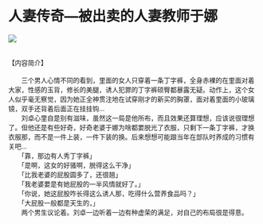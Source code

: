 # 人妻传奇—被出卖的人妻教师于娜

<img src=../txt/1.jpg>

<BR><font size=2>【内容简介】<BR><BR>　　三个男人心情不同的看到，里面的女人只穿着一条丁字裤，全身赤裸的在里面对着大家，性感的玉背，修长的美腿，诱人犯罪的丁字裤硕臀都暴露无疑。动作上，这个女人似乎毫无察觉，因为她正全神贯注地在试穿刚才的新买的胸罩，面对着里面的小玻璃镜，双手还背着后面正在挂挂钩…<BR>　　刘卓心里自是别有滋味，虽然这一局是他所布，而且效果还算理想，应该说很理想了。但他还是有些好奇，好奇老婆于娜为啥都要脱光了衣服，只剩下一条丁字裤，才换衣服那，而不是一件上装，一件下装的换。后来想想可能跟当年在部队时养成的习惯有关吧…<BR>　　「靠，那边有人秀丁字裤」<BR>　　「是啊，这女的好骚啊，脱得这么干净」<BR>　　「比我老婆的屁股圆多了，还很翘」<BR>　　「我老婆要是有她屁股的一半风情就好了。」<BR>　　「你说，她这屁股咋长得这么诱人那，吃得什么营养食品吗？」<BR>　　「大屁股一般都是天生的，」<BR>　　两个男生议论着。刘卓一边听着一边有种虚荣的满足，对自己的布局很是得意。</font><BR><BR>